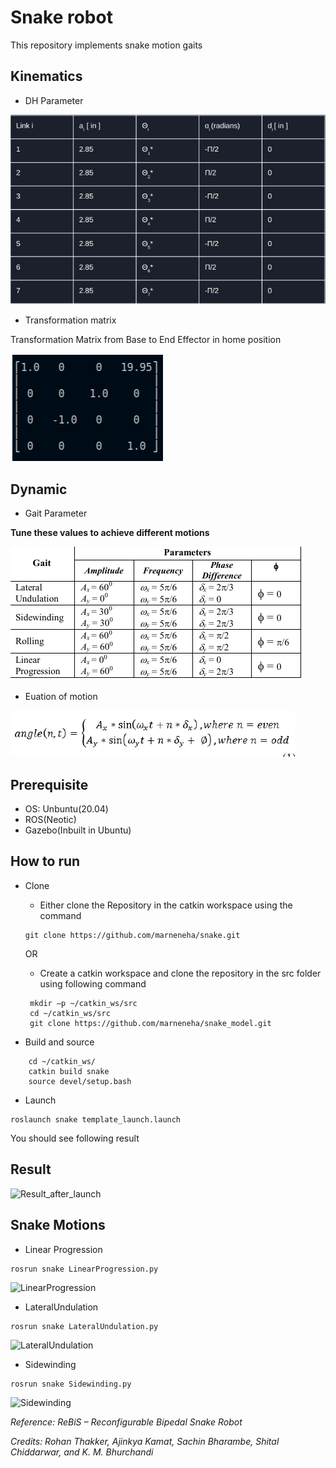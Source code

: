 # Snake robot
This repository implements snake motion gaits



## Kinematics
- DH Parameter

![DH_Parameter](https://github.com/marneneha/snake/blob/master/ResultImages/DH_Parameter_snake.png)
- Transformation matrix

Transformation Matrix from Base to End Effector in home position

![Transformation Matrix](https://github.com/marneneha/snake/blob/master/ResultImages/Transformation_Matrix.png)




## Dynamic
- Gait Parameter

**Tune these values to achieve different motions**

![Gait_snake_image](https://github.com/marneneha/snake/blob/master/ResultImages/Gait.png)
- Euation of motion

![Euation of motion](https://github.com/marneneha/snake/blob/master/ResultImages/Equation_Information.png)




## Prerequisite
- OS: Unbuntu(20.04)
- ROS(Neotic)
- Gazebo(Inbuilt in Ubuntu)

## How to run
- Clone
   - Either clone the Repository in the catkin workspace using the command
   ```
   git clone https://github.com/marneneha/snake.git
   ```
   OR
   - Create a catkin workspace and clone the repository in the src folder using following command
   
   ``` 
    mkdir –p ~/catkin_ws/src
    cd ~/catkin_ws/src
    git clone https://github.com/marneneha/snake_model.git
    ```
- Build and source
```
    cd ~/catkin_ws/
    catkin build snake
    source devel/setup.bash    
```
- Launch
```
roslaunch snake template_launch.launch
```
You should see following result
## Result
![Result_after_launch](https://github.com/marneneha/snake/blob/master/ResultImages/Result_launch%20_of_snake_model_repo.png)
## Snake Motions
- Linear Progression
```
rosrun snake LinearProgression.py
```

![LinearProgression](https://github.com/marneneha/snake/blob/master/ResultImages/LinearPropagation.gif)

- LateralUndulation
```
rosrun snake LateralUndulation.py
``` 

![LateralUndulation](https://github.com/marneneha/snake/blob/master/ResultImages/LateralUndualtion.gif)

- Sidewinding
```
rosrun snake Sidewinding.py
```

![Sidewinding](https://github.com/marneneha/snake/blob/master/ResultImages/SideWinding.gif)

*Reference: ReBiS – Reconfigurable Bipedal Snake Robot*

*Credits: Rohan Thakker, Ajinkya Kamat, Sachin Bharambe, Shital Chiddarwar, and K. M. Bhurchandi*
